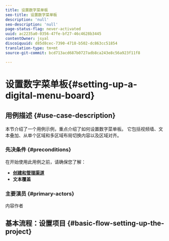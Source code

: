```yaml
---
title: 设置数字菜单板
seo-title: 设置数字菜单板
description: 'null'
seo-description: 'null'
page-status-flag: never-activated
uuid: ac2235a0-0356-47fe-bf27-46c4628b3445
contentOwner: jsyal
discoiquuid: d85d8cec-7390-4718-b502-dc863cc51854
translation-type: tm+mt
source-git-commit: bcd713acd687b0727adb8ca243e8c56a923f11f8

---
```



# 设置数字菜单板{#setting-up-a-digital-menu-board}

## 用例描述 {#use-case-description}

本节介绍了一个用例示例，重点介绍了如何设置数字菜单板。 它包括视频墙、文本叠加、从单个区域和多区域布局切换内容以及区域对齐。

### 先决条件 {#preconditions}

在开始使用此用例之前，请确保您了解：

* **[创建和管理渠道](/help/screens/managing-channels.md)**
* **文本覆盖**

### 主要演员 {#primary-actors}

内容作者

## 基本流程：设置项目 {#basic-flow-setting-up-the-project}

